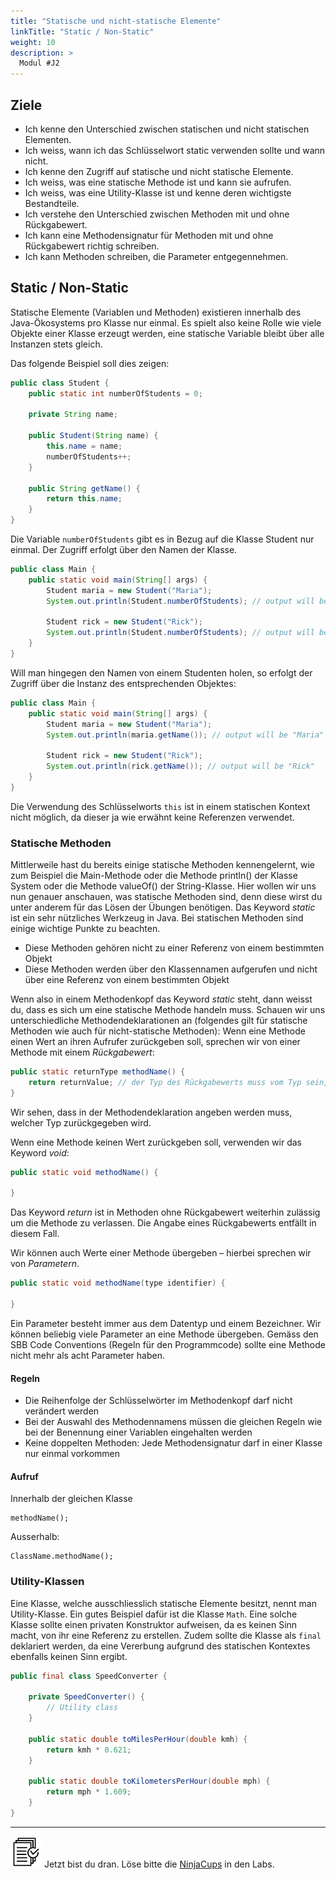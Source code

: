 ```yaml
---
title: "Statische und nicht-statische Elemente"
linkTitle: "Static / Non-Static"
weight: 10
description: >
  Modul #J2
---
```


## Ziele

- Ich kenne den Unterschied zwischen statischen und nicht statischen Elementen.
- Ich weiss, wann ich das Schlüsselwort static verwenden sollte und wann nicht.
- Ich kenne den Zugriff auf statische und nicht statische Elemente.
- Ich weiss, was eine statische Methode ist und kann sie aufrufen.
- Ich weiss, was eine Utility-Klasse ist und kenne deren wichtigste Bestandteile.
- Ich verstehe den Unterschied zwischen Methoden mit und ohne Rückgabewert.
- Ich kann eine Methodensignatur für Methoden mit und ohne Rückgabewert richtig schreiben.
- Ich kann Methoden schreiben, die Parameter entgegennehmen.

## Static / Non-Static

Statische Elemente (Variablen und Methoden) existieren innerhalb des Java-Ökosystems pro Klasse nur einmal.
Es spielt also keine Rolle wie viele Objekte einer Klasse erzeugt werden, eine statische Variable bleibt über alle Instanzen stets gleich.

Das folgende Beispiel soll dies zeigen:

```java
public class Student {
    public static int numberOfStudents = 0;

    private String name;

    public Student(String name) {
        this.name = name;
        numberOfStudents++;
    }

    public String getName() {
        return this.name;
    }
}
```

Die Variable `numberOfStudents` gibt es in Bezug auf die Klasse Student nur einmal. Der Zugriff erfolgt über den Namen der Klasse.

```java
public class Main {
    public static void main(String[] args) {
        Student maria = new Student("Maria");
        System.out.println(Student.numberOfStudents); // output will be 1

        Student rick = new Student("Rick");
        System.out.println(Student.numberOfStudents); // output will be 2
    }
}
```

Will man hingegen den Namen von einem Studenten holen, so erfolgt der Zugriff über die Instanz des entsprechenden Objektes:

```java
public class Main {
    public static void main(String[] args) {
        Student maria = new Student("Maria");
        System.out.println(maria.getName()); // output will be "Maria"

        Student rick = new Student("Rick");
        System.out.println(rick.getName()); // output will be "Rick"
    }
}
```

Die Verwendung des Schlüsselworts `this` ist in einem statischen Kontext nicht möglich, da dieser ja wie erwähnt keine Referenzen verwendet.

### Statische Methoden

Mittlerweile hast du bereits einige statische Methoden kennengelernt, wie zum Beispiel die Main-Methode oder die Methode println() der Klasse System oder die Methode valueOf() der String-Klasse.
Hier wollen wir uns nun genauer anschauen, was statische Methoden sind, denn diese wirst du unter anderem für das Lösen der Übungen benötigen.
Das Keyword _static_ ist ein sehr nützliches Werkzeug in Java. Bei statischen Methoden sind einige wichtige Punkte zu beachten.

- Diese Methoden gehören nicht zu einer Referenz von einem bestimmten Objekt
- Diese Methoden werden über den Klassennamen aufgerufen und nicht über eine Referenz von einem bestimmten Objekt

Wenn also in einem Methodenkopf das Keyword _static_ steht, dann weisst du, dass es sich um eine statische Methode handeln muss.
Schauen wir uns unterschiedliche Methodendeklarationen an (folgendes gilt für statische Methoden wie auch für nicht-statische Methoden):
Wenn eine Methode einen Wert an ihren Aufrufer zurückgeben soll, sprechen wir von einer Methode mit einem _Rückgabewert_:

```java
public static returnType methodName() {
    return returnValue; // der Typ des Rückgabewerts muss vom Typ sein, welcher im Methodenkopf steht
}
```

Wir sehen, dass in der Methodendeklaration angeben werden muss, welcher Typ zurückgegeben wird.

Wenn eine Methode keinen Wert zurückgeben soll, verwenden wir das Keyword _void_:

```java
public static void methodName() {

}
```

Das Keyword _return_ ist in Methoden ohne Rückgabewert weiterhin zulässig um die Methode zu verlassen. Die Angabe eines Rückgabewerts entfällt in diesem Fall.

Wir können auch Werte einer Methode übergeben – hierbei sprechen wir von _Parametern_.

```java
public static void methodName(type identifier) {

}
```

Ein Parameter besteht immer aus dem Datentyp und einem Bezeichner. Wir können beliebig viele Parameter an eine Methode übergeben. Gemäss den SBB Code Conventions (Regeln für den Programmcode) sollte eine Methode nicht mehr als acht Parameter haben.

#### Regeln

- Die Reihenfolge der Schlüsselwörter im Methodenkopf darf nicht verändert werden
- Bei der Auswahl des Methodennamens müssen die gleichen Regeln wie bei der Benennung einer Variablen eingehalten werden
- Keine doppelten Methoden: Jede Methodensignatur darf in einer Klasse nur einmal vorkommen

#### Aufruf

Innerhalb der gleichen Klasse

```
methodName();
```

Ausserhalb:

```
ClassName.methodName();
```

### Utility-Klassen

Eine Klasse, welche ausschliesslich statische Elemente besitzt, nennt man Utility-Klasse. Ein gutes Beispiel dafür ist die Klasse `Math`.
Eine solche Klasse sollte einen privaten Konstruktor aufweisen, da es keinen Sinn macht, von ihr eine Referenz zu erstellen.
Zudem sollte die Klasse als `final` deklariert werden, da eine Vererbung aufgrund des statischen Kontextes ebenfalls keinen Sinn ergibt.

```java
public final class SpeedConverter {

    private SpeedConverter() {
        // Utility class
    }

    public static double toMilesPerHour(double kmh) {
        return kmh * 0.621;
    }

    public static double toKilometersPerHour(double mph) {
        return mph * 1.609;
    }
}
```

---

![task1](/images/task.png) Jetzt bist du dran. Löse bitte die [NinjaCups](../../../../labs/L02_java/L04_java-oop/L07_ninjacups) in den Labs.
